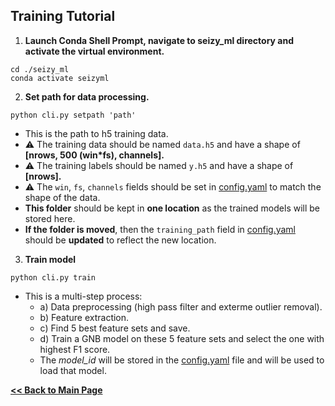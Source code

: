 ## Training Tutorial

1) **Launch Conda Shell Prompt, navigate to seizy_ml directory and activate the virtual environment.**
```
cd ./seizy_ml
conda activate seizyml
```

2) **Set path for data processing.**
```
python cli.py setpath 'path'
```
- This is the path to h5 training data. 
- ⚠️ The training data should be named `data.h5` and have a shape of **[nrows, 500 (win*fs), channels].**
- ⚠️ The training labels should be named  `y.h5` and have a shape of **[nrows].**
- ⚠️ The `win`, `fs`, `channels` fields should be set in [config.yaml](/config.yaml) to match the shape of the data.
- **This folder** should be kept in **one location** as the trained models will be stored here.
- **If the folder is moved**, then the `training_path` field in [config.yaml](/config.yaml) should be **updated** to reflect the new location.

3) **Train model**
```
python cli.py train
```
- This is a multi-step process:
    - a) Data preprocessing (high pass filter and exterme outlier removal).
    - b) Feature extraction.
    - c) Find 5 best feature sets and save.
    - d) Train a GNB model on these 5 feature sets and select the one with highest F1 score.
    - The *model_id* will be stored in the [config.yaml](/config.yaml) file and will be used to load that model.
      
**[<< Back to Main Page](/README.md)**
